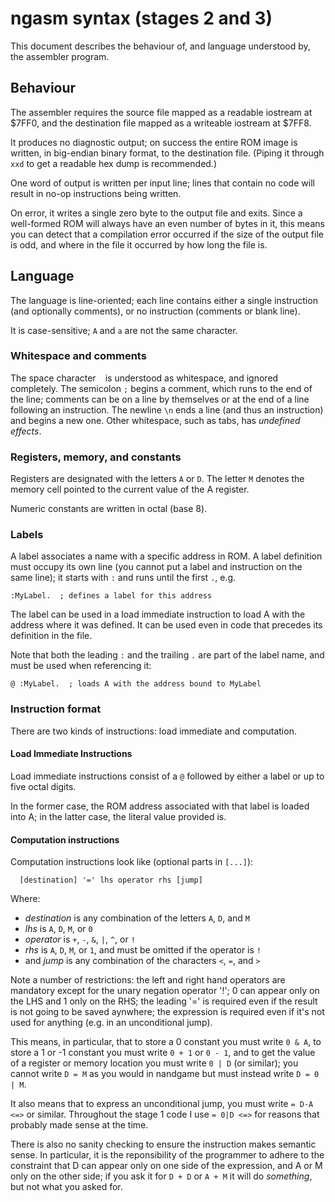 # ngasm syntax (stages 2 and 3)

This document describes the behaviour of, and language understood by, the
assembler program.

## Behaviour

The assembler requires the source file mapped as a readable iostream at $7FF0,
and the destination file mapped as a writeable iostream at $7FF8.

It produces no diagnostic output; on success the entire ROM image is written, in
big-endian binary format, to the destination file. (Piping it through `xxd` to
get a readable hex dump is recommended.)

One word of output is written per input line; lines that contain no code will
result in no-op instructions being written.

On error, it writes a single zero byte to the output file and exits. Since a
well-formed ROM will always have an even number of bytes in it, this means you
can detect that a compilation error occurred if the size of the output file is
odd, and where in the file it occurred by how long the file is.

## Language

The language is line-oriented; each line contains either a single instruction
(and optionally comments), or no instruction (comments or blank line).

It is case-sensitive; `A` and `a` are not the same character.

### Whitespace and comments

The space character ` ` is understood as whitespace, and ignored completely. The
semicolon `;` begins a comment, which runs to the end of the line; comments can
be on a line by themselves or at the end of a line following an instruction. The
newline `\n` ends a line (and thus an instruction) and begins a new one. Other
whitespace, such as tabs, has *undefined effects*.

### Registers, memory, and constants

Registers are designated with the letters `A` or `D`. The letter `M` denotes the
memory cell pointed to the current value of the A register.

Numeric constants are written in octal (base 8).

### Labels

A label associates a name with a specific address in ROM. A label definition
must occupy its own line (you cannot put a label and instruction on the same
line); it starts with `:` and runs until the first `.`, e.g.

```
:MyLabel.  ; defines a label for this address
```

The label can be used in a load immediate instruction to load A with the address
where it was defined. It can be used even in code that precedes its definition
in the file.

Note that both the leading `:` and the trailing `.` are part of the label name,
and must be used when referencing it:

```
@ :MyLabel.  ; loads A with the address bound to MyLabel
```

### Instruction format

There are two kinds of instructions: load immediate and computation.

#### Load Immediate Instructions

Load immediate instructions consist of a `@` followed by either a label or up to
five octal digits.

In the former case, the ROM address associated with that label is loaded into A;
in the latter case, the literal value provided is.

#### Computation instructions

Computation instructions look like (optional parts in `[...]`):
```
  [destination] '=' lhs operator rhs [jump]
```

Where:
- *destination* is any combination of the letters `A`, `D`, and `M`
- *lhs* is `A`, `D`, `M`, or `0`
- *operator* is `+`, `-`, `&`, `|`, `^`, or `!`
- *rhs* is `A`, `D`, `M`, or `1`, and must be omitted if the operator is `!`
- and *jump* is any combination of the characters `<`, `=`, and `>`

Note a number of restrictions: the left and right hand operators are mandatory
except for the unary negation operator '!'; 0 can appear only on the LHS and
1 only on the RHS; the leading '=' is required even if the result is not going
to be saved aynwhere; the expression is required even if it's not used for
anything (e.g. in an unconditional jump).

This means, in particular, that to store a 0 constant you must write `0 & A`,
to store a 1 or -1 constant you must write `0 + 1` or `0 - 1`, and to get the
value of a register or memory location you must write `0 | D` (or similar); you
cannot write `D = M` as you would in nandgame but must instead write `D = 0 | M`.

It also means that to express an unconditional jump, you must write `= D-A <=>`
or similar. Throughout the stage 1 code I use `= 0|D <=>` for reasons that
probably made sense at the time.

There is also no sanity checking to ensure the instruction makes semantic sense.
In particular, it is the reponsibility of the programmer to adhere to the
constraint that D can appear only on one side of the expression, and A or M only
on the other side; if you ask it for `D + D` or `A + M` it will do *something*,
but not what you asked for.

